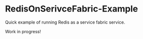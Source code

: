 # RedisOnSerivceFabric-Example
Quick example of running Redis as a service fabric service. 

Work in progress!
